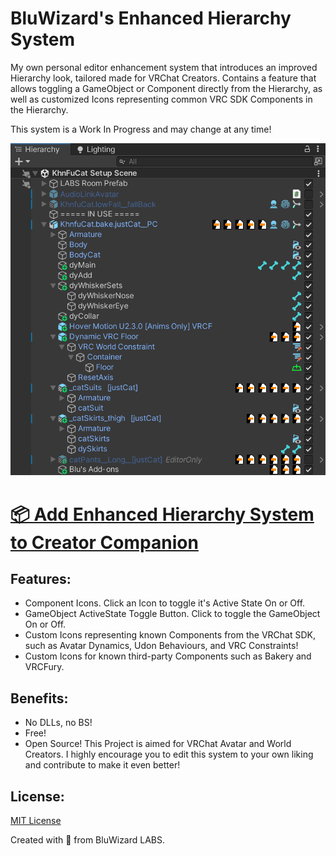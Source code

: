 # BluWizard's Enhanced Hierarchy System

My own personal editor enhancement system that introduces an improved Hierarchy look, tailored made for VRChat Creators. Contains a feature that allows toggling a GameObject or Component directly from the Hierarchy, as well as customized Icons representing common VRC SDK Components in the Hierarchy.

This system is a Work In Progress and may change at any time!

![Demo Image](/Resources/Images/Unity_YskJ9RDDUZ.png)

# [📦 Add Enhanced Hierarchy System to Creator Companion](https://vpm.bluwizard.net/)

## Features:
- Component Icons. Click an Icon to toggle it's Active State On or Off.
- GameObject ActiveState Toggle Button. Click to toggle the GameObject On or Off.
- Custom Icons representing known Components from the VRChat SDK, such as Avatar Dynamics, Udon Behaviours, and VRC Constraints!
- Custom Icons for known third-party Components such as Bakery and VRCFury.

## Benefits:
- No DLLs, no BS!
- Free!
- Open Source! This Project is aimed for VRChat Avatar and World Creators. I highly encourage you to edit this system to your own liking and contribute to make it even better!

## License:
[MIT License](LICENSE.md)

Created with 💙 from BluWizard LABS.